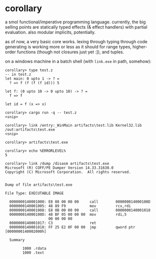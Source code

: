 # corollary

a smol functional/imperative programming language. currently, the big selling
points are statically typed effects (& effect handlers) with partial evaluation.
also modular implicits, potentially.

as of now, a very basic core works. lexing through typing through code
generating is working more or less as it should for range types, higher-order functions (though not closures just yet :]), and tuples.

on a windows machine in a batch shell (with `link.exe` in path, somehow):

    corollary> type test.z
    -- in test.z
    let main: 0 upto 1 -> ? =
      ? => f (f (f (f id))) 5

    let f: (0 upto 10 -> 0 upto 10) -> ? =
      f => f

    let id = f (x => x)

    corollary> cargo run -q -- test.z
    <snip>

    corollary> link /entry:_WinMain artifacts\test.lib Kernel32.lib /out:artifacts\test.exe
    <snip>

    corollary> artifacts\test.exe

    corollary> echo %ERRORLEVEL%
    5

    corollary> link /dump /disasm artifacts\test.exe
    Microsoft (R) COFF/PE Dumper Version 14.33.31630.0
    Copyright (C) Microsoft Corporation.  All rights reserved.


    Dump of file artifacts\test.exe

    File Type: EXECUTABLE IMAGE

      0000000140001000: E8 08 00 00 00     call        000000014000100D
      0000000140001005: 48 89 F9           mov         rcx,rdi
      0000000140001008: E8 0B 00 00 00     call        0000000140001018
      000000014000100D: 48 BF 05 00 00 00  mov         rdi,5
                        00 00 00 00
      0000000140001017: C3                 ret
      0000000140001018: FF 25 E2 0F 00 00  jmp         qword ptr [0000000140002000h]

      Summary

            1000 .rdata
            1000 .text

